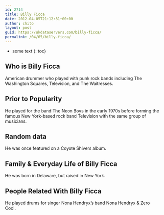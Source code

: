 ```yaml
---
id: 2714
title: Billy Ficca
date: 2012-04-05T21:12:31+00:00
author: chito
layout: post
guid: https://ukdataservers.com/billy-ficca/
permalink: /04/05/billy-ficca/
---
```


* some text
{: toc}


## Who is  Billy Ficca
                  
                  
                  
American drummer who played with punk rock bands including The Washington Squares, Television, and The Waitresses.
                  
                
                
                
## Prior to Popularity 
                  
                  
                  
He played for the band The Neon Boys in the early 1970s before forming the famous New York-based rock band Television with the same group of musicians.
                  
                
                
                
## Random data 
                  
                  
                  
He was once featured on a Coyote Shivers album.
                  
                
                
                
## Family & Everyday Life of Billy Ficca
                  
                  
                  
He was born in Delaware, but raised in New York.
                  
                
                
                
## People Related With  Billy Ficca
                  
                  
                  
He played drums for singer Nona Hendryx&#8217;s band Nona Hendryx & Zero Cool.
                  
                
              
            
          
          
          
    
    
  
